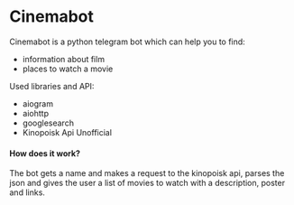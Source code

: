 # Cinemabot

Cinemabot is a python telegram bot which can help you to find:
- information about film
- places to watch a movie

Used libraries and API:
- aiogram
- aiohttp
- googlesearch
- Kinopoisk Api Unofficial

#### How does it work?

The bot gets a name and makes a request to the kinopoisk api, parses the json and gives the user a list of movies to watch with a description, poster and links.  